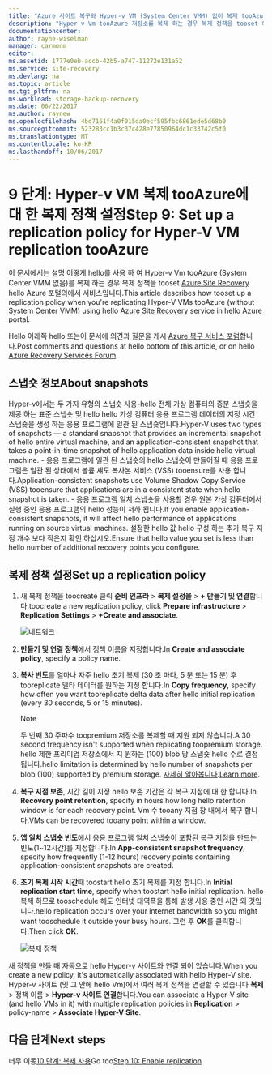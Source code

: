 ```yaml
---
title: "Azure 사이트 복구와 Hyper-v VM (System Center VMM) 없이 복제 tooAzure에 대 한 복제 정책을 aaaSet | Microsoft Docs"
description: "Hyper-v Vm tooAzure 저장소를 복제 하는 경우 복제 정책을 tooset 해야 하는 hello 단계 요약"
documentationcenter: 
author: rayne-wiselman
manager: carmonm
editor: 
ms.assetid: 1777e0eb-accb-42b5-a747-11272e131a52
ms.service: site-recovery
ms.devlang: na
ms.topic: article
ms.tgt_pltfrm: na
ms.workload: storage-backup-recovery
ms.date: 06/22/2017
ms.author: raynew
ms.openlocfilehash: 4bd7161f4a0f015da0ecf595fbc6861ede5d68b0
ms.sourcegitcommit: 523283cc1b3c37c428e77850964dc1c33742c5f0
ms.translationtype: MT
ms.contentlocale: ko-KR
ms.lasthandoff: 10/06/2017
---
```

# <a name="step-9-set-up-a-replication-policy-for-hyper-v-vm-replication-tooazure"></a><span data-ttu-id="e985f-103">9 단계: Hyper-v VM 복제 tooAzure에 대 한 복제 정책 설정</span><span class="sxs-lookup"><span data-stu-id="e985f-103">Step 9: Set up a replication policy for Hyper-V VM replication tooAzure</span></span>

<span data-ttu-id="e985f-104">이 문서에서는 설명 어떻게 hello를 사용 하 여 Hyper-v Vm tooAzure (System Center VMM 없음)를 복제 하는 경우 복제 정책을 tooset [Azure Site Recovery](site-recovery-overview.md) hello Azure 포털의에서 서비스입니다.</span><span class="sxs-lookup"><span data-stu-id="e985f-104">This article describes how tooset up a replication policy when you're replicating Hyper-V VMs tooAzure (without System Center VMM) using hello [Azure Site Recovery](site-recovery-overview.md) service in hello Azure portal.</span></span>


<span data-ttu-id="e985f-105">Hello 아래쪽 hello 또는이 문서에 의견과 질문을 게시 [Azure 복구 서비스 포럼](https://social.msdn.microsoft.com/forums/azure/home?forum=hypervrecovmgr)합니다.</span><span class="sxs-lookup"><span data-stu-id="e985f-105">Post comments and questions at hello bottom of this article, or on hello [Azure Recovery Services Forum](https://social.msdn.microsoft.com/forums/azure/home?forum=hypervrecovmgr).</span></span>

## <a name="about-snapshots"></a><span data-ttu-id="e985f-106">스냅숏 정보</span><span class="sxs-lookup"><span data-stu-id="e985f-106">About snapshots</span></span>

<span data-ttu-id="e985f-107">Hyper-v에서는 두 가지 유형의 스냅숏 사용-hello 전체 가상 컴퓨터의 증분 스냅숏을 제공 하는 표준 스냅숏 및 hello hello 가상 컴퓨터 응용 프로그램 데이터의 지정 시간 스냅숏을 생성 하는 응용 프로그램에 일관 된 스냅숏입니다.</span><span class="sxs-lookup"><span data-stu-id="e985f-107">Hyper-V uses two types of snapshots — a standard snapshot that provides an incremental snapshot of hello entire virtual machine, and an application-consistent snapshot that takes a point-in-time snapshot of hello application data inside hello virtual machine.</span></span>
    - <span data-ttu-id="e985f-108">응용 프로그램에 일관 된 스냅숏의 hello 스냅숏이 만들어질 때 응용 프로그램은 일관 된 상태에서 볼륨 섀도 복사본 서비스 (VSS) tooensure를 사용 합니다.</span><span class="sxs-lookup"><span data-stu-id="e985f-108">Application-consistent snapshots use Volume Shadow Copy Service (VSS) tooensure that applications are in a consistent state when hello snapshot is taken.</span></span>
    - <span data-ttu-id="e985f-109">응용 프로그램 일치 스냅숏을 사용할 경우 원본 가상 컴퓨터에서 실행 중인 응용 프로그램의 hello 성능이 저하 됩니다.</span><span class="sxs-lookup"><span data-stu-id="e985f-109">If you enable application-consistent snapshots, it will affect hello performance of applications running on source virtual machines.</span></span> <span data-ttu-id="e985f-110">설정한 hello 값 hello 구성 하는 추가 복구 지점 개수 보다 작은지 확인 하십시오.</span><span class="sxs-lookup"><span data-stu-id="e985f-110">Ensure that hello value you set is less than hello number of additional recovery points you configure.</span></span>

## <a name="set-up-a-replication-policy"></a><span data-ttu-id="e985f-111">복제 정책 설정</span><span class="sxs-lookup"><span data-stu-id="e985f-111">Set up a replication policy</span></span>

1. <span data-ttu-id="e985f-112">새 복제 정책을 toocreate 클릭 **준비 인프라** > **복제 설정을** > **+ 만들기 및 연결**합니다.</span><span class="sxs-lookup"><span data-stu-id="e985f-112">toocreate a new replication policy, click **Prepare infrastructure** > **Replication Settings** > **+Create and associate**.</span></span>

    ![네트워크](./media/hyper-v-site-walkthrough-replication/gs-replication.png)
2. <span data-ttu-id="e985f-114">**만들기 및 연결 정책**에서 정책 이름을 지정합니다.</span><span class="sxs-lookup"><span data-stu-id="e985f-114">In **Create and associate policy**, specify a policy name.</span></span>
3. <span data-ttu-id="e985f-115">**복사 빈도**를 얼마나 자주 hello 초기 복제 (30 초 마다, 5 분 또는 15 분) 후 tooreplicate 델타 데이터를 원하는 지정 합니다.</span><span class="sxs-lookup"><span data-stu-id="e985f-115">In **Copy frequency**, specify how often you want tooreplicate delta data after hello initial replication (every 30 seconds, 5 or 15 minutes).</span></span>

    > [!NOTE]
    > <span data-ttu-id="e985f-116">두 번째 30 주파수 toopremium 저장소를 복제할 때 지원 되지 않습니다.</span><span class="sxs-lookup"><span data-stu-id="e985f-116">A 30 second frequency isn't supported when replicating toopremium storage.</span></span> <span data-ttu-id="e985f-117">hello 제한 프리미엄 저장소에서 지 원하는 (100) blob 당 스냅숏 hello 수로 결정 됩니다.</span><span class="sxs-lookup"><span data-stu-id="e985f-117">hello limitation is determined by hello number of snapshots per blob (100) supported by premium storage.</span></span> <span data-ttu-id="e985f-118">[자세히 알아봅니다](../storage/common/storage-premium-storage.md#snapshots-and-copy-blob).</span><span class="sxs-lookup"><span data-stu-id="e985f-118">[Learn more](../storage/common/storage-premium-storage.md#snapshots-and-copy-blob).</span></span>

4. <span data-ttu-id="e985f-119">**복구 지점 보존**, 시간 길이 지정 hello 보존 기간은 각 복구 지점에 대 한 합니다.</span><span class="sxs-lookup"><span data-stu-id="e985f-119">In **Recovery point retention**, specify in hours how long hello retention window is for each recovery point.</span></span> <span data-ttu-id="e985f-120">Vm 수 tooany 지점 창 내에서 복구 합니다.</span><span class="sxs-lookup"><span data-stu-id="e985f-120">VMs can be recovered tooany point within a window.</span></span>
5. <span data-ttu-id="e985f-121">**앱 일치 스냅숏 빈도**에서 응용 프로그램 일치 스냅숏이 포함된 복구 지점을 만드는 빈도(1~12시간)를 지정합니다.</span><span class="sxs-lookup"><span data-stu-id="e985f-121">In **App-consistent snapshot frequency**, specify how frequently (1-12 hours) recovery points containing application-consistent snapshots are created.</span></span>
6. <span data-ttu-id="e985f-122">**초기 복제 시작 시간**때 toostart hello 초기 복제를 지정 합니다.</span><span class="sxs-lookup"><span data-stu-id="e985f-122">In **Initial replication start time**, specify when toostart hello initial replication.</span></span> <span data-ttu-id="e985f-123">hello 복제 하므로 tooschedule 해도 인터넷 대역폭을 통해 발생 사용 중인 시간 외 것입니다.</span><span class="sxs-lookup"><span data-stu-id="e985f-123">hello replication occurs over your internet bandwidth so you might want tooschedule it outside your busy hours.</span></span> <span data-ttu-id="e985f-124">그런 후 **OK**를 클릭합니다.</span><span class="sxs-lookup"><span data-stu-id="e985f-124">Then click **OK**.</span></span>

    ![복제 정책](./media/hyper-v-site-walkthrough-replication/gs-replication2.png)

<span data-ttu-id="e985f-126">새 정책을 만들 때 자동으로 hello Hyper-v 사이트와 연결 되어 있습니다.</span><span class="sxs-lookup"><span data-stu-id="e985f-126">When you create a new policy, it's automatically associated with hello Hyper-V site.</span></span> <span data-ttu-id="e985f-127">Hyper-v 사이트 (및 그 안에 hello Vm)에서 여러 복제 정책을 연결할 수 있습니다 **복제** > 정책 이름 > **Hyper-v 사이트 연결**합니다.</span><span class="sxs-lookup"><span data-stu-id="e985f-127">You can associate a Hyper-V site (and hello VMs in it) with multiple replication policies in **Replication** > policy-name > **Associate Hyper-V Site**.</span></span>



## <a name="next-steps"></a><span data-ttu-id="e985f-128">다음 단계</span><span class="sxs-lookup"><span data-stu-id="e985f-128">Next steps</span></span>

<span data-ttu-id="e985f-129">너무 이동[10 단계: 복제 사용](hyper-v-site-walkthrough-enable-replication.md)</span><span class="sxs-lookup"><span data-stu-id="e985f-129">Go too[Step 10: Enable replication](hyper-v-site-walkthrough-enable-replication.md)</span></span>
